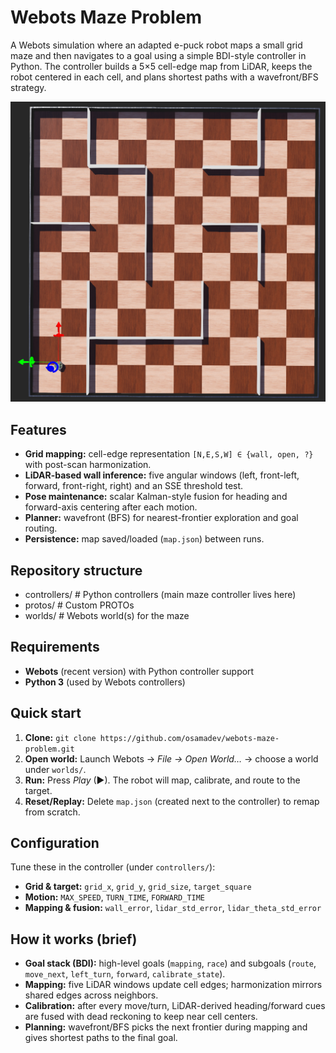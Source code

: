 # Webots Maze Problem

A Webots simulation where an adapted e-puck robot maps a small grid maze and then navigates to a goal using a simple BDI-style controller in Python. The controller builds a 5×5 cell-edge map from LiDAR, keeps the robot centered in each cell, and plans shortest paths with a wavefront/BFS strategy.

![Custom E-Puck in 5 x 5 Maze](maze_design_with_e-puck.png)

## Features
- **Grid mapping:** cell-edge representation `[N,E,S,W] ∈ {wall, open, ?}` with post-scan harmonization.  
- **LiDAR-based wall inference:** five angular windows (left, front-left, forward, front-right, right) and an SSE threshold test.  
- **Pose maintenance:** scalar Kalman-style fusion for heading and forward-axis centering after each motion.  
- **Planner:** wavefront (BFS) for nearest-frontier exploration and goal routing.  
- **Persistence:** map saved/loaded (`map.json`) between runs.

## Repository structure
- controllers/                 # Python controllers (main maze controller lives here)
- protos/                      # Custom PROTOs
- worlds/                      # Webots world(s) for the maze

## Requirements
- **Webots** (recent version) with Python controller support
- **Python 3** (used by Webots controllers)

## Quick start
1. **Clone:** `git clone https://github.com/osamadev/webots-maze-problem.git`
2. **Open world:** Launch Webots → *File → Open World…* → choose a world under `worlds/`.
3. **Run:** Press *Play* (▶). The robot will map, calibrate, and route to the target.
4. **Reset/Replay:** Delete `map.json` (created next to the controller) to remap from scratch.

## Configuration
Tune these in the controller (under `controllers/`):
- **Grid & target:** `grid_x`, `grid_y`, `grid_size`, `target_square`
- **Motion:** `MAX_SPEED`, `TURN_TIME`, `FORWARD_TIME`
- **Mapping & fusion:** `wall_error`, `lidar_std_error`, `lidar_theta_std_error`

## How it works (brief)
- **Goal stack (BDI):** high-level goals (`mapping`, `race`) and subgoals (`route`, `move_next`, `left_turn`, `forward`, `calibrate_state`).
- **Mapping:** five LiDAR windows update cell edges; harmonization mirrors shared edges across neighbors.
- **Calibration:** after every move/turn, LiDAR-derived heading/forward cues are fused with dead reckoning to keep near cell centers.
- **Planning:** wavefront/BFS picks the next frontier during mapping and gives shortest paths to the final goal.
